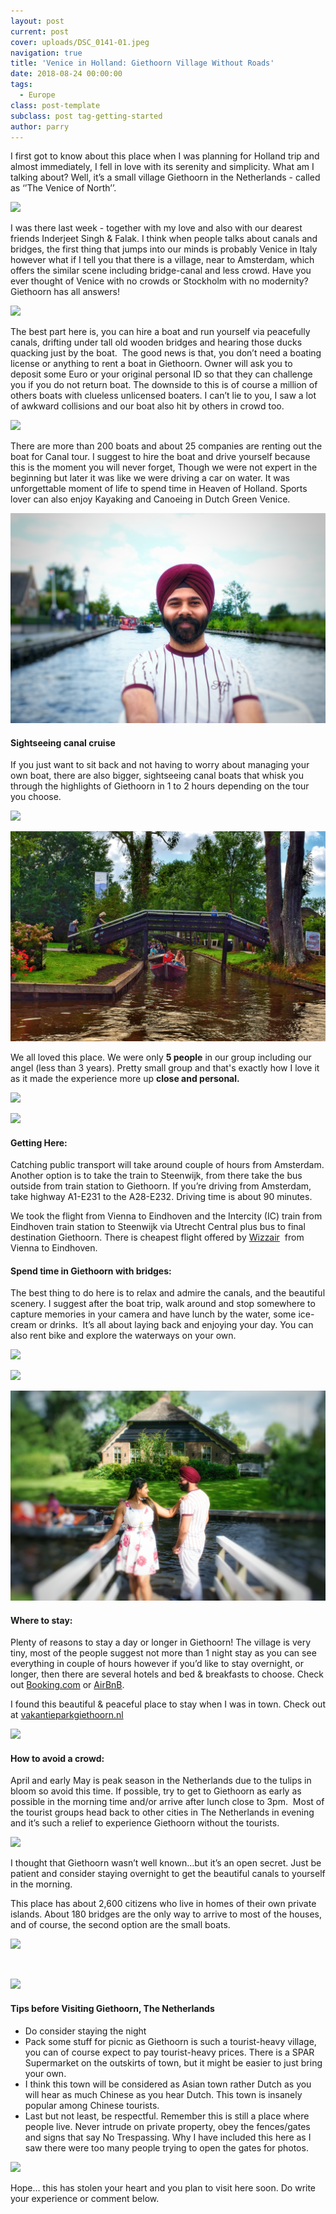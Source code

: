 ```yaml
---
layout: post
current: post
cover: uploads/DSC_0141-01.jpeg
navigation: true
title: 'Venice in Holland: Giethoorn Village Without Roads'
date: 2018-08-24 00:00:00
tags:
  - Europe
class: post-template
subclass: post tag-getting-started
author: parry
---
```


I first got to know about this place when I was planning for Holland trip and almost immediately, I fell in love with its serenity and simplicity. What am I talking about? Well, it’s a small village Giethoorn in the Netherlands - called as ‘’The Venice of North’’.

![](/uploads/DSC_0141-01.jpeg)

I was there last week - together with my love and also with our dearest friends Inderjeet Singh & Falak. I think when people talks about canals and bridges, the first thing that jumps into our minds is probably Venice in Italy however what if I tell you that there is a village, near to Amsterdam, which offers the similar scene including bridge-canal and less crowd. Have you ever thought of Venice with no crowds or Stockholm with no modernity? Giethoorn has all answers!

![](/uploads/DSC_0340-01.jpeg)

The best part here is, you can hire a boat and run yourself via peacefully canals, drifting under tall old wooden bridges and hearing those ducks quacking just by the boat.&nbsp; The good news is that, you don’t need a boating license or anything to rent a boat in Giethoorn. Owner will ask you to deposit some Euro or your original personal ID so that they can challenge you if you do not return boat. The downside to this is of course a million of others boats with clueless unlicensed boaters. I can’t lie to you, I saw a lot of awkward collisions and our boat also hit by others in crowd too.&nbsp;

![](/uploads/DSC_0301-01.jpeg)

There are more than 200 boats and about 25 companies are renting out the boat for Canal tour. I suggest to hire the boat and drive yourself because this is the moment you will never forget, Though we were not expert in the beginning but later it was like we were driving a car on water. It was unforgettable moment of life to spend time in Heaven of Holland. Sports lover can also enjoy Kayaking and Canoeing in Dutch Green Venice.

![](/uploads/DSC_0118-01.jpeg)

#### Sightseeing canal cruise

If you just want to sit back and not having to worry about managing your own boat, there are also bigger, sightseeing canal boats that whisk you through the highlights of Giethoorn in 1 to 2 hours depending on the tour you choose.

![](/uploads/DSC_0136-01.jpeg)

![](/uploads/snapseed-01.jpeg)

We all loved this place. We were only **5 people** in our group including our angel (less than 3 years). Pretty small group and that's exactly how I love it as it made the experience more up **close and personal.**

![](/uploads/DSC_0245-01.jpeg)

![](/uploads/DSC_0127-01.jpeg)

#### Getting Here:

Catching public transport will take around couple of hours from Amsterdam. Another option is to take the train to Steenwijk, from there take the bus outside from train station to Giethoorn. If you’re driving from Amsterdam, take highway A1-E231 to the A28-E232. Driving time is about 90 minutes.

We took the flight from Vienna to Eindhoven and the Intercity (IC) train from Eindhoven train station to Steenwijk via Utrecht Central plus bus to final destination Giethoorn. There is cheapest flight offered by [Wizzair](https://wizzair.com/de-de?gclid=EAIaIQobChMI7eDhnOSA3QIVSkPTCh25LAxyEAAYASAAEgIUZvD_BwE&amp;gclsrc=aw.ds&amp;dclid=CIWO8Z3kgN0CFVc-GwodGiQLzw#/)&nbsp; from Vienna to Eindhoven.&nbsp;

#### Spend time in Giethoorn with bridges:

The best thing to do here is to relax and admire the canals, and the beautiful scenery. I suggest after the boat trip, walk around and stop somewhere to capture memories in your camera and have lunch by the water, some ice-cream or drinks.&nbsp; It’s all about laying back and enjoying your day. You can also rent bike and explore the waterways on your own.

![](/uploads/DSC_0318-01.jpeg)

![](/uploads/DSC_0333-01.jpeg)

![](/uploads/DSC_0312-01.jpeg)

#### Where to stay:&nbsp;

Plenty of reasons to stay a day or longer in Giethoorn! The village is very tiny, most of the people suggest not more than 1 night stay as you can see everything in couple of hours however if you’d like to stay overnight, or longer, then there are several hotels and bed & breakfasts to choose. Check out [Booking.com](https://www.booking.com/index.de.html?aid=376364;label=bdot-6Sv9DCNWRIBAVjeomqNaYAS267754498943%3Apl%3Ata%3Ap1%3Ap2%3Aac%3Aap1t1%3Aneg%3Afi%3Atikwd-334108349%3Alp9062730%3Ali%3Adec%3Adm;sid=c5db71c292e73b41dfcc187b4e5f9ab4;keep_landing=1;redirected=1;source=country&amp;gclid=EAIaIQobChMIx6WTluWA3QIVE853Ch0Z5Q7wEAAYASAAEgJ_jfD_BwE&amp;) or [AirBnB](https://www.airbnb.at/a/?af=43720035&amp;c=.pi0.pk8886130101_165117050844_c_12026464216&amp;gclid=EAIaIQobChMItZOaoeWA3QIVSOd3Ch3L-wUNEAAYASAAEgJ4pfD_BwE).

I found this beautiful & peaceful place to stay when I was in town. Check out at [vakantieparkgiethoorn.nl](https://vakantieparkgiethoorn.nl/)

![](/uploads/DSC_0326-01.jpeg)

#### How to avoid a crowd:

April and early May is peak season in the Netherlands due to the tulips in bloom so avoid this time. If possible, try to get to Giethoorn as early as possible in the morning time and/or arrive after lunch close to 3pm. &nbsp;Most of the tourist groups head back to other cities in The Netherlands in evening and it’s such a relief to experience Giethoorn without the tourists.

![](/uploads/DSC_0317-01.jpeg)

I thought that Giethoorn wasn’t well known…but it’s an open secret. Just be patient and consider staying overnight to get the beautiful canals to yourself in the morning.

This place has about 2,600 citizens who live in homes of their own private islands. About 180 bridges are the only way to arrive to most of the houses, and of course, the second option are the small boats.

![](/uploads/DSC_0130-01.jpeg)

&nbsp;

![](/uploads/DSC_0247-01.jpeg)

#### Tips before Visiting Giethoorn, The Netherlands

* Do consider staying the night
* Pack some stuff for picnic as Giethoorn is such a tourist-heavy village, you can of course expect to pay tourist-heavy prices. There is a SPAR Supermarket on the outskirts of town, but it might be easier to just bring your own.
* I think this town will be considered as Asian town rather Dutch as you will hear as much Chinese as you hear Dutch. This town is insanely popular among Chinese tourists.&nbsp;
* Last but not least, be respectful. Remember this is still a place where people live. Never intrude on private property, obey the fences/gates and signs that say No Trespassing. Why I have included this here as I saw there were too many people trying to open the gates for photos.

![](/uploads/DSC_0143-01.jpeg)

Hope… this has stolen your heart and you plan to visit here soon. Do write your experience or comment below.